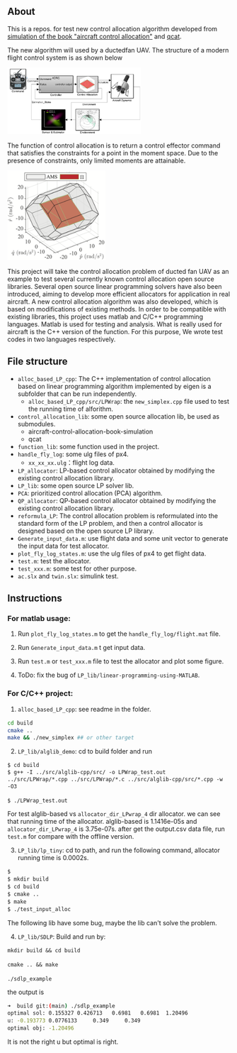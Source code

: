 ## About
This is a repos. for test new control allocation algorithm developed from [ simulation of the book "aircraft control allocation"](https://github.com/mengchaoheng/aircraft-control-allocation) and [qcat](https://github.com/mengchaoheng/qcat).

The new algorithm will used by a ductedfan UAV. The structure of a modern flight control system is as shown below

<img src="./system.png" width="60%" height="60%" />

The function of control allocation is to return a control effector command that satisfies the constraints for a point in the moment space. Due to the presence of constraints, only limited moments are attainable.

<img src="./Fig2.png" width="44%" />

This project will take the control allocation problem of ducted fan UAV as an example to test several currently known control allocation open source libraries. Several open source linear programming solvers have also been introduced, aiming to develop more efficient allocators for application in real aircraft. A new control allocation algorithm was also developed, which is based on modifications of existing methods. In order to be compatible with existing libraries, this project uses matlab and C/C++ programming languages. Matlab is used for testing and analysis. What is really used for aircraft is the C++ version of the function. For this purpose, We wrote test codes in two languages respectively.

## File structure 

- `alloc_based_LP_cpp`: The C++ implementation of control allocation based on linear programming algorithm implemented by eigen is a subfolder that can be run independently.
  - `alloc_based_LP_cpp/src/LPWrap`: the `new_simplex.cpp` file used to test the running time of alforithm.
- `control_allocation_lib`: some open source allocation lib, be used as submodules.
  - aircraft-control-allocation-book-simulation
  - qcat
- `function_lib`: some function used in the project.
- `handle_fly_log`: some ulg files of px4.
  - `xx_xx_xx.ulg`：flight log data.
- `LP_allocator`: LP-based control allocator obtained by modifying the existing control allocation library.
- `LP_lib`: some open source LP solver lib.
- `PCA`: prioritized control allocation (PCA) algorithm.
- `QP_allocator`: QP-based control allocator obtained by modifying the existing control allocation library.
- `reformula_LP`: The control allocation problem is reformulated into the standard form of the LP problem, and then a control allocator is designed based on the open source LP library.
- `Generate_input_data.m`: use flight data and some unit vector to generate the input data for test allocator. 
- `plot_fly_log_states.m`: use the ulg files of px4 to get flight data.
- `test.m`: test the allocator.
- `test_xxx.m`: some test for other purpose.
- `ac.slx` and `twin.slx`: simulink test.


## Instructions

### For matlab usage:
1. Run `plot_fly_log_states.m` to get the `handle_fly_log/flight.mat` file.

2. Run `Generate_input_data.m` t get input data.

3. Run `test.m` or `test_xxx.m` file to test the allocator and plot some figure.

4. ToDo: fix the bug of `LP_lib/linear-programming-using-MATLAB`.

### For C/C++ project:
1. `alloc_based_LP_cpp`: see readme in the folder.

```sh
cd build
cmake ..
make && ./new_simplex ## or other target
```

2. `LP_lib/alglib_demo`: cd to build folder and run 
```Console
$ cd build
$ g++ -I ../src/alglib-cpp/src/ -o LPWrap_test.out  ../src/LPWrap/*.cpp ../src/LPWrap/*.c ../src/alglib-cpp/src/*.cpp -w  -O3

$ ./LPWrap_test.out
```
For test alglib-based vs `allocator_dir_LPwrap_4` dir allocator. we can see that running time of the allocator. alglib-based is 1.1416e-05s and `allocator_dir_LPwrap_4` is 3.75e-07s. after get the output.csv data file, run `test.m` for compare with the offline version.

3. `LP_lib/lp_tiny`: cd to path, and run the following command, allocator running time is 0.0002s. 
```sh
$ 
$ mkdir build
$ cd build
$ cmake ..
$ make
$ ./test_input_alloc
```
The following lib have some bug, maybe the lib can't solve the problem. 

4. `LP_lib/SDLP`: Build and run by:
```Console
mkdir build && cd build

cmake .. && make

./sdlp_example 
```
the output is 
```sh
➜  build git:(main) ./sdlp_example 
optimal sol: 0.155327 0.426713   0.6981   0.6981  1.20496
u: -0.193773 0.0776133     0.349     0.349
optimal obj: -1.20496
```
It is not the right u but optimal is right.


